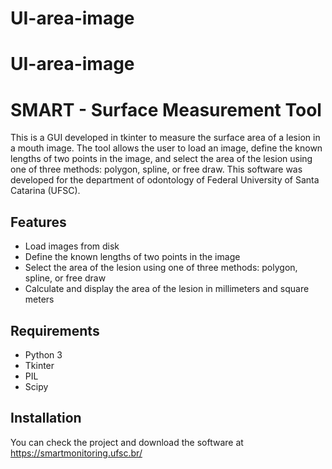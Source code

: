 # UI-area-image

# UI-area-image

# SMART - Surface Measurement Tool

This is a GUI developed in tkinter to measure the surface area of a lesion in a mouth image. The tool allows the user to load an image, define the known lengths of two points in the image, and select the area of the lesion using one of three methods: polygon, spline, or free draw. This software was developed for the department of odontology of Federal University of Santa Catarina (UFSC).

## Features

* Load images from disk
* Define the known lengths of two points in the image
* Select the area of the lesion using one of three methods: polygon, spline, or free draw
* Calculate and display the area of the lesion in millimeters and square meters

## Requirements

* Python 3
* Tkinter
* PIL
* Scipy

## Installation

You can check the project and download the software at https://smartmonitoring.ufsc.br/
